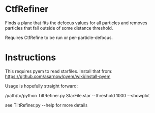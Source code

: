 # CtfRefiner
Finds a plane that fits the defocus values for all particles and removes particles that fall outside of some distance threshold.

Requires CtfRefine to be run or per-particle-defocus.

# Instructions
This requires pyem to read starfiles. Install that from:
https://github.com/asarnow/pyem/wiki/Install-pyem

Usage is hopefully straight forward:

/path/to/python TiltRefiner.py StarFile.star --threshold 1000 --showplot

see TiltRefiner.py --help for more details


